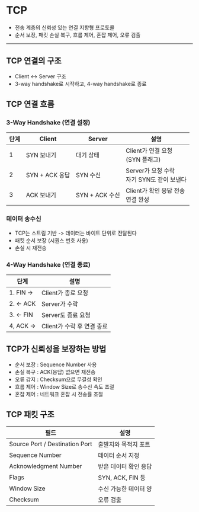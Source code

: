 # TCP
+ 전송 계층의 신뢰성 있는 연결 지향형 프로토콜
+ 순서 보장, 패킷 손실 복구, 흐름 제어, 혼잡 제어, 오류 검출

---

## TCP 연결의 구조
+ Client <-> Server 구조
+ 3-way handshake로 시작하고, 4-way handshake로 종료

## TCP 연결 흐름
### 3-Way Handshake (연결 설정)
| 단계 | Client | Server | 설명 |
| --- | --- | --- | --- |
| 1 | SYN 보내기 | 대기 상태 | Client가 연결 요청<br>(SYN 플래그) |
| 2 | SYN + ACK 응답 | SYN 수신 | Server가 요청 수락<br>자기 SYN도 같이 보낸다 |
| 3 | ACK 보내기 | SYN + ACK 수신 | Client가 확인 응답 전송<br>연결 완성 |

### 데이터 송수신
+ TCP는 스트림 기반 -> 데이터는 바이트 단위로 전달된다
+ 패킷 순서 보장 (시퀀스 번호 사용)
+ 손실 시 재전송

### 4-Way Handshake (연결 종료)
| 단계        | 설명 |
|-----------| --- |
| 1. FIN -> | Client가 종료 요청 |
| 2. <- ACK | Server가 수락 |
| 3. <- FIN | Server도 종료 요청 |
| 4, ACK -> | Client가 수락 후 연결 종료 |

## TCP가 신뢰성을 보장하는 방법
+ 순서 보장 : Sequence Number 사용
+ 손실 복구 : ACK(응답) 없으면 재전송
+ 오류 감지 : Checksum으로 무결성 확인
+ 흐름 제어 : Window Size로 송수신 속도 조절
+ 혼잡 제어 : 네트워크 혼잡 시 전송률 조절

## TCP 패킷 구조
| 필드 | 설명 |
| --- | --- |
| Source Port / Destination Port | 출발지와 목적지 포트 |
| Sequence Number | 데이터 순서 지정 |
| Acknowledgment Number | 받은 데이터 확인 응답 |
| Flags | SYN, ACK, FIN 등 |
| Window Size | 수신 가능한 데이터 양 |
| Checksum | 오류 검출 |